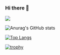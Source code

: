 ### Hi there 👋

<a href="[링크](https://james-choi88.tistory.com/)" target="_blank"><img src="https://img.shields.io/badge/blogger-FF5722?style=social&logo='https://img1.daumcdn.net/thumb/R1280x0/?scode=mtistory2&fname=https%3A%2F%2Fblog.kakaocdn.net%2Fdn%2Ftc61f%2FbtseGWwjM0C%2FD4Su9TE8awMKMdyhstKAO0%2Fimg.jpg'&logoColor=000000 "/></a>

![Anurag's GitHub stats](https://github-readme-stats.vercel.app/api?username=ChoiJMS2&show_icons=true&theme=radical)

[![Top Langs](https://github-readme-stats.vercel.app/api/top-langs/?username=ChoiJMS2&layout=donut)](https://github.com/ChoiJMS2)

[![trophy](https://github-profile-trophy.vercel.app/?username=ChoiJMS2&theme=flat&column=7)](https://github.com/ChoiJMS)
<!--
**ChoiJMS2/ChoiJMS2** is a ✨ _special_ ✨ repository because its `README.md` (this file) appears on your GitHub profile.

Here are some ideas to get you started:

- 🔭 I’m currently working on ...
- 🌱 I’m currently learning ...
- 👯 I’m looking to collaborate on ...
- 🤔 I’m looking for help with ...
- 💬 Ask me about ...
- 📫 How to reach me: ...
- 😄 Pronouns: ...
- ⚡ Fun fact: ...
-->
